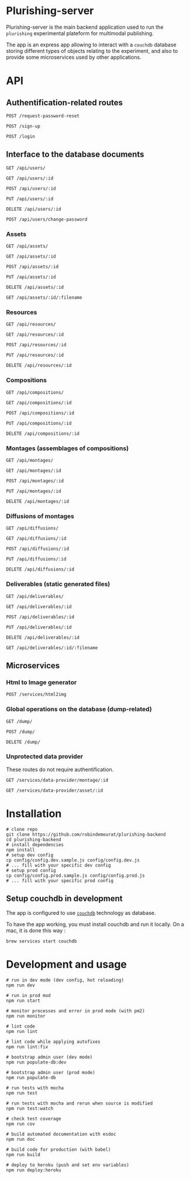 Plurishing-server
===

Plurishing-server is the main backend application used to run the `plurishing` experimental plateform for multimodal publishing.

The app is an express app allowing to interact with a `couchdb` database storing different types of objects relating to the experiment, and also to provide some microservices used by other applications.

# API

## Authentification-related routes

```
POST /request-password-reset
```

```
POST /sign-up
```

```
POST /login
```

## Interface to the database documents

```
GET /api/users/
```

```
GET /api/users/:id
```

```
POST /api/users/:id
```

```
PUT /api/users/:id
```

```
DELETE /api/users/:id
```

```
POST /api/users/change-password
```

### Assets

```
GET /api/assets/
```

```
GET /api/assets/:id
```

```
POST /api/assets/:id
```

```
PUT /api/assets/:id
```

```
DELETE /api/assets/:id
```

```
GET /api/assets/:id/:filename
```

### Resources

```
GET /api/resources/
```

```
GET /api/resources/:id
```

```
POST /api/resources/:id
```

```
PUT /api/resources/:id
```

```
DELETE /api/resources/:id
```

### Compositions

```
GET /api/compositions/
```

```
GET /api/compositions/:id
```

```
POST /api/compositions/:id
```

```
PUT /api/compositions/:id
```

```
DELETE /api/compositions/:id
```


### Montages (assemblages of compositions)

```
GET /api/montages/
```

```
GET /api/montages/:id
```

```
POST /api/montages/:id
```

```
PUT /api/montages/:id
```

```
DELETE /api/montages/:id
```

### Diffusions of montages

```
GET /api/diffusions/
```

```
GET /api/diffusions/:id
```

```
POST /api/diffusions/:id
```

```
PUT /api/diffusions/:id
```

```
DELETE /api/diffusions/:id
```

### Deliverables (static generated files)

```
GET /api/deliverables/
```

```
GET /api/deliverables/:id
```

```
POST /api/deliverables/:id
```

```
PUT /api/deliverables/:id
```

```
DELETE /api/deliverables/:id
```

```
GET /api/deliverables/:id/:filename
```


## Microservices

### Html to Image generator

```
POST /services/html2img
```

### Global operations on the database (dump-related)

```
GET /dump/
```

```
POST /dump/
```

```
DELETE /dump/
```

### Unprotected data provider

These routes do not require authentification.

```
GET /services/data-provider/montage/:id
```

```
GET /services/data-provider/asset/:id
```


# Installation

```
# clone repo
git clone https://github.com/robindemourat/plurishing-backend
cd plurishing-backend
# install dependencies
npm install
# setup dev config
cp config/config.dev.sample.js config/config.dev.js
# ... fill with your specific dev config
# setup prod config
cp config/config.prod.sample.js config/config.prod.js
# ... fill with your specific prod config
```

## Setup couchdb in development

The app is configured to use [`couchdb`](http://couchdb.apache.org/) technology as database.

To have the app working, you must install couchdb and run it locally. On a mac, it is done this way :

```
brew services start couchdb
```

# Development and usage

```
# run in dev mode (dev config, hot reloading)
npm run dev

# run in prod mod
npm run start

# monitor processes and error in prod mode (with pm2)
npm run monitor

# lint code
npm run lint

# lint code while applying autofixes
npm run lint:fix

# bootstrap admin user (dev mode)
npm run populate-db:dev

# bootstrap admin user (prod mode)
npm run populate-db

# run tests with mocha
npm run test

# run tests with mocha and rerun when source is modified
npm run test:watch

# check test coverage
npm run cov

# build automated documentation with esdoc
npm run doc

# build code for production (with babel)
npm run build

# deploy to heroku (push and set env variables)
npm run deploy:heroku
```

